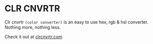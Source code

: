 # CLR CNVRTR

Clr cnvrtr `(color converter)` is an easy to use hex, rgb & hsl converter.
Nothing more, nothing less.

Check it out at [clrcnvrtr.com](http://clrcnvrtr.com)